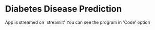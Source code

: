 # Diabetes Disease Prediction

App is streamed on 'streamlit'
You can see the program in 'Code' option

